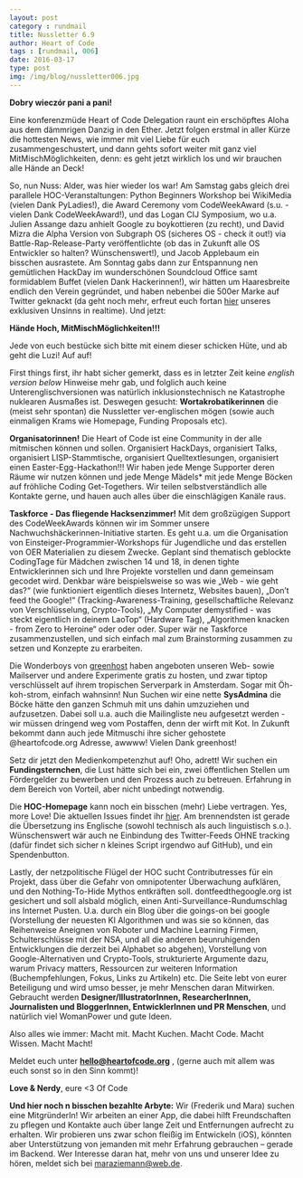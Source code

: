 ```yaml
---
layout: post
category : rundmail
title: Nussletter 6.9
author: Heart of Code
tags : [rundmail, 006]
date: 2016-03-17
type: post
img: /img/blog/nussletter006.jpg
---
```


**Dobry wieczór pani a pani!**

Eine konferenzmüde Heart of Code Delegation raunt ein erschöpftes Aloha aus dem dämmrigen Danzig in den Ether. Jetzt folgen erstmal in aller Kürze die hottesten News, wie immer mit viel Liebe für euch zusammengeschustert, und dann gehts sofort weiter mit ganz viel MitMischMöglichkeiten, denn: es geht jetzt wirklich los und wir brauchen alle Hände an Deck!

So, nun Nuss: Alder, was hier wieder los war! Am Samstag gabs gleich drei parallele HOC-Veranstaltungen: Python Beginners Workshop bei WikiMedia (vielen Dank PyLadies!), die Award Ceremony vom CodeWeekAward (s.u. - vielen Dank CodeWeekAward!), und das Logan CIJ Symposium, wo u.a. Julien Assange dazu anhielt Google zu boykottieren (zu recht), und David Mizra die Alpha Version von Subgraph OS (sicheres OS - check it out!) via Battle-Rap-Release-Party veröffentlichte (ob das in Zukunft alle OS Entwickler so halten? Wünschenswert!), und Jacob Applebaum ein bisschen ausrastete. Am Sonntag gabs dann zur Entspannung nen gemütlichen HackDay im wunderschönen Soundcloud Office samt formidablem Buffet (vielen Dank Hackerinnen!), wir hätten um Haaresbreite endlich den Verein gegründet, und haben nebenbei die 500er Marke auf Twitter geknackt (da geht noch mehr, erfreut euch fortan <a href="http://twitter.com/heartsofcode">hier</a> unseres exklusiven Unsinns in realtime). Und jetzt:

**Hände Hoch, MitMischMöglichkeiten!!!**

Jede von euch bestücke sich bitte mit einem dieser schicken Hüte, und ab geht die Luzi! Auf auf!

First things first, ihr habt sicher gemerkt, dass es in letzter Zeit keine *english version below* Hinweise mehr gab, und folglich auch keine Unterenglischversionen was natürlich inklusionstechnisch ne Katastrophe nuklearen Ausmaßes ist. Deswegen gesucht: **Wortakrobatikerinnen** die (meist sehr spontan) die Nussletter ver-englischen mögen (sowie auch einmaligen Krams wie Homepage, Funding Proposals etc).

**Organisatorinnen!** Die Heart of Code ist eine Community in der alle mitmischen können und sollen. Organisiert HackDays, organisiert Talks, organisiert LISP-Stammtische, organisiert Quelltextlesungen, organisiert einen Easter-Egg-Hackathon!!! Wir haben jede Menge Supporter deren Räume wir nutzen können und jede Menge Mädels* mit jede Menge Böcken auf fröhliche Coding Get-Togethers. Wir teilen selbstverständlich alle Kontakte gerne, und hauen auch alles über die einschlägigen Kanäle raus.

**Taskforce - Das fliegende Hacksenzimmer!** Mit dem großzügigen Support des CodeWeekAwards können wir im Sommer unsere Nachwuchshäckerinnen-Initiative starten. Es geht u.a. um die Organisation von Einsteiger-Programmier-Workshops für Jugendliche und das erstellen von OER Materialien zu diesem Zwecke. Geplant sind thematisch geblockte CodingTage für Mädchen zwischen 14 und 18, in denen tighte Entwicklerinnen sich und Ihre Projekte vorstellen und dann gemeinsam gecodet wird. Denkbar wäre beispielsweise so was wie „Web - wie geht das?“ (wie funktioniert eigentlich dieses Internetz, Websites bauen), „Don’t feed the Google!“ (Tracking-Awareness-Training, gesellschaftliche Relevanz von Verschlüsselung, Crypto-Tools), „My Computer demystified - was steckt eigentlich in deinem LaoTop“ (Hardware Tag), „Algorithmen knacken - from Zero to Heroine“ oder oder oder. Super wär ne Taskforce zusammenzustellen, und sich einfach mal zum Brainstorming zusammen zu setzen und Konzepte zu erarbeiten.

Die Wonderboys von <a href="http://greenhost.nl">greenhost</a> haben angeboten unseren Web- sowie Mailserver und andere Experimente gratis zu hosten, und zwar tiptop verschlüsselt auf ihrem tropischen Serverpark in Amsterdam. Sogar mit Öh-koh-strom, einfach wahnsinn! Nun Suchen wir eine nette **SysAdmina** die Böcke hätte den ganzen Schmuh mit uns dahin umzuziehen und aufzusetzen. Dabei soll u.a. auch die Mailingliste neu aufgesetzt werden - wir müssen dringend weg vom Postaffen, denn der wirft mit Kot. In Zukunft bekommt dann auch jede Mitmuschi ihre sicher gehostete @heartofcode.org Adresse, awwww! Vielen Dank greenhost!

Setz dir jetzt den Medienkompetenzhut auf! Oho, adrett! Wir suchen ein **Fundingsternchen**, die Lust hätte sich bei ein, zwei öffentlichen Stellen um Fördergelder zu bewerben und den Prozess auch zu betreuen. Erfahrung in dem Bereich von Vorteil, aber nicht unbedingt notwendig.

Die **HOC-Homepage** kann noch ein bisschen (mehr) Liebe vertragen. Yes, more Love! Die aktuellen Issues findet ihr <a href="http://github.org/heartsofcode/heartofcode">hier</a>. Am brennendsten ist gerade die Übersetzung ins Englische (sowohl technisch als auch linguistisch s.o.). Wünschenswert wär auch ne Einbindung des Twitter-Feeds OHNE tracking (dafür findet sich sicher n kleines Script irgendwo auf GitHub), und ein Spendenbutton.

Lastly, der netzpolitische Flügel der HOC sucht Contributresses für ein Projekt, dass über die Gefahr von omnipotenter Überwachung aufklären, und den Nothing-To-Hide Mythos entkräften soll. dontfeedthegoogle.org ist gesichert und soll alsbald möglich, einen Anti-Surveillance-Rundumschlag ins Internet Pusten. U.a. durch ein Blog über die goings-on bei google (Vorstellung der neuesten KI Algorithmen und was sie so können, das Reihenweise Aneignen von Roboter und Machine Learning Firmen, Schulterschlüsse mit der NSA, und all die anderen beunruhigenden Entwicklungen die derzeit bei Alphabet so abgehen), Vorstellung von Google-Alternativen und Crypto-Tools, strukturierte Argumente dazu, warum Privacy matters, Ressourcen zur weiteren Information (Buchempfehlungen, Fokus, Links zu Artikeln) etc. Die Seite lebt von eurer Beteiligung und wird umso besser, je mehr Menschen daran Mitwirken. Gebraucht werden **Designer/IllustratorInnen, ResearcherInnen, Journalisten und BloggerInnen, EntwicklerInnen und PR Menschen**, und natürlich viel WomanPower und gute Ideen.

Also alles wie immer: Macht mit. Macht Kuchen. Macht Code. Macht Wissen. Macht Macht!

Meldet euch unter **hello@heartofcode.org** , (gerne auch mit allem was euch sonst so in den Sinn kommt)!

**Love & Nerdy**,
eure <3 Of Code

**Und hier noch n bisschen bezahlte Arbyte:**
Wir (Frederik und Mara) suchen eine MitgründerIn! Wir arbeiten an einer App, die dabei hilft Freundschaften zu pflegen und Kontakte auch über lange Zeit und Entfernungen aufrecht zu erhalten. Wir probieren uns zwar schon fleißig im Entwickeln (iOS), könnten aber Unterstützung von jemanden mit mehr Erfahrung gebrauchen – gerade im Backend. Wer Interesse daran hat, mehr von uns und unserer Idee zu hören, meldet sich bei maraziemann@web.de.
